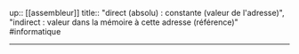 up:: [[assembleur]]
title:: "direct (absolu) : constante (valeur de l'adresse)", "indirect : valeur dans la mémoire à cette adresse (référence)"
#informatique 

---


